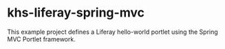 khs-liferay-spring-mvc
======================

This example project defines a Liferay hello-world portlet using the Spring MVC Portlet framework.
